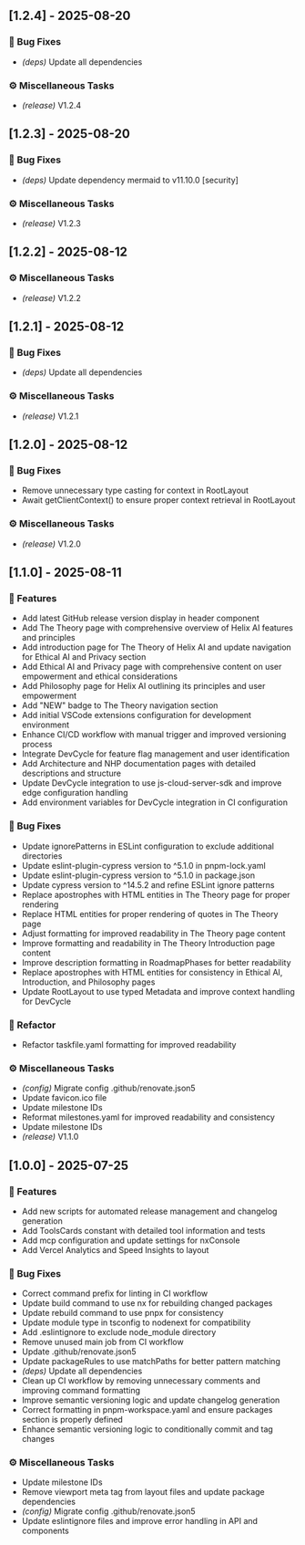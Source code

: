 ## [1.2.4] - 2025-08-20

### 🐛 Bug Fixes

- *(deps)* Update all dependencies

### ⚙️ Miscellaneous Tasks

- *(release)* V1.2.4
## [1.2.3] - 2025-08-20

### 🐛 Bug Fixes

- *(deps)* Update dependency mermaid to v11.10.0 [security]

### ⚙️ Miscellaneous Tasks

- *(release)* V1.2.3
## [1.2.2] - 2025-08-12

### ⚙️ Miscellaneous Tasks

- *(release)* V1.2.2
## [1.2.1] - 2025-08-12

### 🐛 Bug Fixes

- *(deps)* Update all dependencies

### ⚙️ Miscellaneous Tasks

- *(release)* V1.2.1
## [1.2.0] - 2025-08-12

### 🐛 Bug Fixes

- Remove unnecessary type casting for context in RootLayout
- Await getClientContext() to ensure proper context retrieval in RootLayout

### ⚙️ Miscellaneous Tasks

- *(release)* V1.2.0
## [1.1.0] - 2025-08-11

### 🚀 Features

- Add latest GitHub release version display in header component
- Add The Theory page with comprehensive overview of Helix AI features and principles
- Add introduction page for The Theory of Helix AI and update navigation for Ethical AI and Privacy section
- Add Ethical AI and Privacy page with comprehensive content on user empowerment and ethical considerations
- Add Philosophy page for Helix AI outlining its principles and user empowerment
- Add "NEW" badge to The Theory navigation section
- Add initial VSCode extensions configuration for development environment
- Enhance CI/CD workflow with manual trigger and improved versioning process
- Integrate DevCycle for feature flag management and user identification
- Add Architecture and NHP documentation pages with detailed descriptions and structure
- Update DevCycle integration to use js-cloud-server-sdk and improve edge configuration handling
- Add environment variables for DevCycle integration in CI configuration

### 🐛 Bug Fixes

- Update ignorePatterns in ESLint configuration to exclude additional directories
- Update eslint-plugin-cypress version to ^5.1.0 in pnpm-lock.yaml
- Update eslint-plugin-cypress version to ^5.1.0 in package.json
- Update cypress version to ^14.5.2 and refine ESLint ignore patterns
- Replace apostrophes with HTML entities in The Theory page for proper rendering
- Replace HTML entities for proper rendering of quotes in The Theory page
- Adjust formatting for improved readability in The Theory page content
- Improve formatting and readability in The Theory Introduction page content
- Improve description formatting in RoadmapPhases for better readability
- Replace apostrophes with HTML entities for consistency in Ethical AI, Introduction, and Philosophy pages
- Update RootLayout to use typed Metadata and improve context handling for DevCycle

### 🚜 Refactor

- Refactor taskfile.yaml formatting for improved readability

### ⚙️ Miscellaneous Tasks

- *(config)* Migrate config .github/renovate.json5
- Update favicon.ico file
- Update milestone IDs
- Reformat milestones.yaml for improved readability and consistency
- Update milestone IDs
- *(release)* V1.1.0
## [1.0.0] - 2025-07-25

### 🚀 Features

- Add new scripts for automated release management and changelog generation
- Add ToolsCards constant with detailed tool information and tests
- Add mcp configuration and update settings for nxConsole
- Add Vercel Analytics and Speed Insights to layout

### 🐛 Bug Fixes

- Correct command prefix for linting in CI workflow
- Update build command to use nx for rebuilding changed packages
- Update rebuild command to use pnpx for consistency
- Update module type in tsconfig to nodenext for compatibility
- Add .eslintignore to exclude node_module directory
- Remove unused main job from CI workflow
- Update .github/renovate.json5
- Update packageRules to use matchPaths for better pattern matching
- *(deps)* Update all dependencies
- Clean up CI workflow by removing unnecessary comments and improving command formatting
- Improve semantic versioning logic and update changelog generation
- Correct formatting in pnpm-workspace.yaml and ensure packages section is properly defined
- Enhance semantic versioning logic to conditionally commit and tag changes

### ⚙️ Miscellaneous Tasks

- Update milestone IDs
- Remove viewport meta tag from layout files and update package dependencies
- *(config)* Migrate config .github/renovate.json5
- Update eslintignore files and improve error handling in API and components
